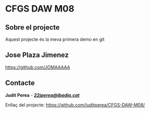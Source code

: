 

# CFGS DAW M08
## Sobre el projecte
Aquest projecte és la meva primera demo en git
## Jose Plaza Jimenez
https://github.com/JOMAAAAA
## Contacte
**Judit Perea** - ***22jperea@ibadia.cat***

Enllaç del projecte:
https://github.com/juditperea/CFGS-DAW-M08/
